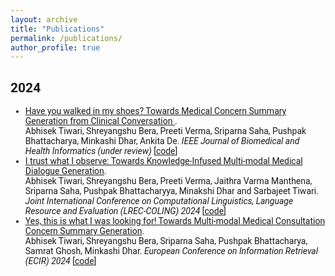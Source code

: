 ```yaml
---
layout: archive
title: "Publications"
permalink: /publications/
author_profile: true
---
```

<span style="font-family: 'Roboto', sans-serif;">
<h2 style="font-family: 'Roboto', sans-serif;">2024</h2>
<ul>
<li><a href="https://drive.google.com/file/d/10Oy7ob0KsGDl55iXNkD6S7MO3oV9pgAU/view?usp=share_link">Have you walked in my shoes? Towards Medical Concern Summary Generation from Clinical Conversation </a>.<br>Abhisek Tiwari, Shreyangshu Bera, Preeti Verma, Sriparna Saha, Pushpak Bhattacharya, Minkashi Dhar, Ankita De. <i>IEEE Journal of Biomedical and Health Informatics (under review)</i>  [<a href="https://github.com/NLP-RL/MCSG">code</a>]

<li><a href="https://drive.google.com/file/d/16uNUhUEtZgbWESY5_IsdT0WNuTn29pVH/view?usp=share_link">I trust what I observe: Towards Knowledge-Infused Multi-modal Medical Dialogue Generation</a>.<br> Abhisek Tiwari, Shreyangshu Bera, Preeti Verma, Jaithra Varma Manthena, Sriparna Saha, Pushpak Bhattacharyya, Minakshi Dhar and Sarbajeet Tiwari. <i>Joint International Conference on Computational Linguistics, Language Resource and Evaluation (LREC-COLING) 2024</i>  [<a href="https://github.com/AnonymousRW/KI-MMDG">code</a>]

<li><a href="https://arxiv.org/abs/2401.05134">Yes, this is what I was looking for! Towards Multi-modal Medical Consultation Concern Summary Generation</a>.<br>Abhisek Tiwari, Shreyangshu Bera, Sriparna Saha, Pushpak Bhattacharya, Samrat Ghosh, Minkashi Dhar.  <i>European Conference on Information Retrieval (ECIR) 2024</i>  [<a href="https://github.com/NLP-RL/MMCSG">code</a>]
</li>
        

